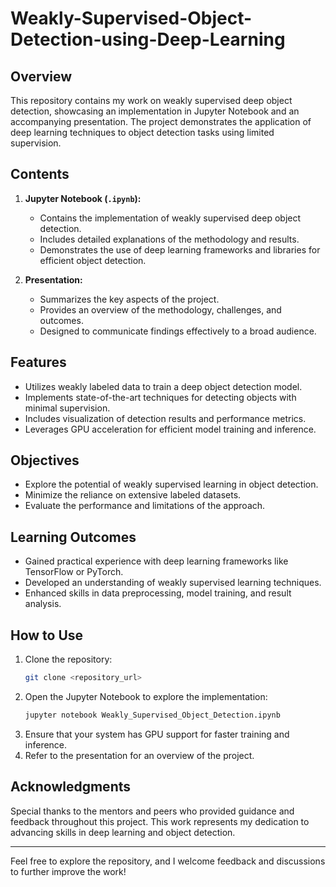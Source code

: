 # Weakly-Supervised-Object-Detection-using-Deep-Learning

## Overview
This repository contains my work on weakly supervised deep object detection, showcasing an implementation in Jupyter Notebook and an accompanying presentation. The project demonstrates the application of deep learning techniques to object detection tasks using limited supervision.

## Contents
1. **Jupyter Notebook (`.ipynb`):**
   - Contains the implementation of weakly supervised deep object detection.
   - Includes detailed explanations of the methodology and results.
   - Demonstrates the use of deep learning frameworks and libraries for efficient object detection.

2. **Presentation:**
   - Summarizes the key aspects of the project.
   - Provides an overview of the methodology, challenges, and outcomes.
   - Designed to communicate findings effectively to a broad audience.

## Features
- Utilizes weakly labeled data to train a deep object detection model.
- Implements state-of-the-art techniques for detecting objects with minimal supervision.
- Includes visualization of detection results and performance metrics.
- Leverages GPU acceleration for efficient model training and inference.

## Objectives
- Explore the potential of weakly supervised learning in object detection.
- Minimize the reliance on extensive labeled datasets.
- Evaluate the performance and limitations of the approach.

## Learning Outcomes
- Gained practical experience with deep learning frameworks like TensorFlow or PyTorch.
- Developed an understanding of weakly supervised learning techniques.
- Enhanced skills in data preprocessing, model training, and result analysis.

## How to Use
1. Clone the repository:
   ```bash
   git clone <repository_url>
   ```
2. Open the Jupyter Notebook to explore the implementation:
   ```bash
   jupyter notebook Weakly_Supervised_Object_Detection.ipynb
   ```
3. Ensure that your system has GPU support for faster training and inference.
4. Refer to the presentation for an overview of the project.

## Acknowledgments
Special thanks to the mentors and peers who provided guidance and feedback throughout this project. This work represents my dedication to advancing skills in deep learning and object detection.

---
Feel free to explore the repository, and I welcome feedback and discussions to further improve the work!
